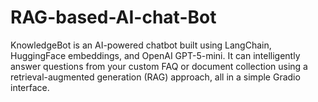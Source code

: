 # RAG-based-AI-chat-Bot
KnowledgeBot is an AI-powered chatbot built using LangChain, HuggingFace embeddings, and OpenAI GPT-5-mini. It can intelligently answer questions from your custom FAQ or document collection using a retrieval-augmented generation (RAG) approach, all in a simple Gradio interface.
